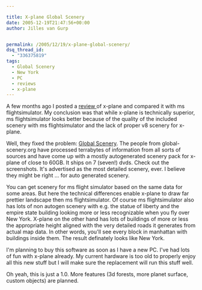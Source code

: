 ```yaml
---

title: X-plane Global Scenery
date: 2005-12-19T21:47:56+00:00
author: Jilles van Gurp


permalink: /2005/12/19/x-plane-global-scenery/
dsq_thread_id:
  - "336375819"
tags:
  - Global Scenery
  - New York
  - PC
  - reviews
  - x-plane
---
```

A few months ago I posted a [review ](https://www.jillesvangurp.com/?p=29)of x-plane and compared it with ms flightsimulator. My conclusion was that while x-plane is technically superior, ms flightsimulator looks better because of the quality of the included scenery with ms flightsimulator and the lack of proper v8 scenery for x-plane.

Well, they fixed the problem:
[Global Scenery](http://www.global-scenery.org/). The people from global-scenery.org have processed terrabytes of information from all sorts of sources and have come up with a mostly autogenerated scenery pack for x-plane of close to 60GB. It ships on 7 (seven!) dvds. Check out the screenshots. It's advertised as the most detailed scenery, ever. I believe they might be right ...  for auto generated scenery.

You can get scenery for ms flight simulator based on the same data for some areas. But here the technical differences enable x-plane to draw far prettier landscape then ms flightsimulator. Of course ms flightsimulator also has lots of non autogen scenery with e.g. the statue of liberty and the empire state building looking more or less recognizable when you fly over New York. X-plane on the other hand has lots of buildings of more or less the appropriate height aligned with the very detailed roads it generates from actual map data. In other words, you'll see every block in manhattan with buildings inside them. The result definately looks like New York.

I'm planning to buy this software as soon as I have a new PC. I've had lots of fun with x-plane already. My current hardware is too old to properly enjoy all this new stuff but I will make sure the replacement will run this stuff well.

Oh yeah, this is just a 1.0. More features (3d forests, more planet surface, custom objects) are planned.